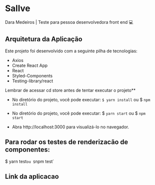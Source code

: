 # Sallve
Dara Medeiros | Teste para pessoa desenvolvedora front end 💻

## Arquitetura da Aplicação
Este projeto foi desenvolvido com a seguinte pilha de tecnologias:

- Axios
- Create React App
- React
- Styled-Components
- Testing-library/react

Lembrar de acessar cd store antes de tentar executar o projeto**

- No diretório do projeto, você pode executar:
`$ yarn install` ou $ `npm install`

- No diretório do projeto, você pode executar:
$ `yarn start` ou $ `npm start`

- Abra http://localhost:3000 para visualizá-lo no navegador.

## Para rodar os testes de renderizacão de componentes:
$ yarn test` ou $ `npm test`

## Link da aplicacao
